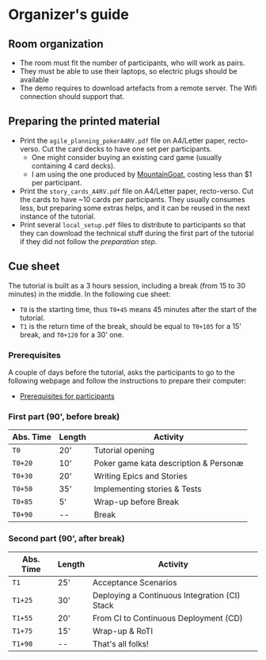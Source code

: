 # Organizer's guide


## Room organization

  - The room must fit the number of participants, who will work as pairs. 
  - They must be able to use their laptops, so electric plugs should be available
  - The demo requires to download artefacts from a remote server. The Wifi connection should support that.

## Preparing the printed material

  - Print the `agile_planning_pokerA4RV.pdf` file on A4/Letter paper, recto-verso. Cut the card decks to have one set 
    per participants. 
      - One might consider buying an existing card game (usually containing 4 card decks). 
      - I am using the  one produced by [MountainGoat](https://store.mountaingoatsoftware.com/products/planning-poker-cards), 
        costing less than $1 per participant.
  - Print the `story_cards_A4RV.pdf` file on  A4/Letter paper, recto-verso. Cut the cards to have ~10 cards per 
    participants. They usually consumes less, but preparing some extras helps, and it can be reused in the next 
    instance of the tutorial.
  - Print several `local_setup.pdf` files to distribute to participants so that they can download the technical stuff during the first part of the tutorial if they did not follow the _preparation step_.  
    
## Cue sheet
 
 The tutorial is built as a 3 hours session, including a break (from 15 to 30 minutes) in the middle. In the following 
 cue sheet:
  
   - `T0` is the starting time, thus `T0+45` means 45 minutes after the start of the tutorial.
   - `T1` is the return time of the break, should be equal to `T0+105` for a 15' break, and `T0+120` for a 30' one.

### Prerequisites 

A couple of days before the tutorial, asks the participants to go to the following webpage and follow the instructions to prepare their computer:
  
  - [Prerequisites for participants](../tutorial/_preparation.md)
 
### First part (90', before break)


| Abs. Time | Length | Activity |
| --- | --- | --- |
| `T0` | 20' | Tutorial opening |
| `T0+20` | 10' | Poker game  kata description & Personæ |
| `T0+30` | 20' | Writing Epics and Stories |
| `T0+50` | 35' | Implementing stories & Tests |
| `T0+85` | 5' | Wrap-up before Break |
| `T0+90` | -- | Break |

 
### Second part (90', after break)

| Abs. Time | Length | Activity |
| --- | --- | --- |
| `T1` | 25' | Acceptance Scenarios |
| `T1+25` | 30' | Deploying a Continuous Integration (CI) Stack |
| `T1+55` | 20' | From CI to Continuous Deployment (CD) |
| `T1+75` | 15' | Wrap-up & RoTI |
| `T1+90` | -- | That's all folks! | 